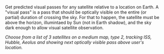 
<p>
  Get predicted visual passes for any satellite relative to a location on Earth. A "visual pass" is a pass that should be optically visible on the entire (or partial) duration of crossing the sky. For that to happen, the satellite must be above the horizon, illumintaed by Sun (not in Earth shadow), and the sky dark enough to allow visual satellite observation.
</p>
<p>
  <i>
    Choose from a list of 3 satellites on a medium map, type 2, tracking ISS, Hubble, Aeolus and showing next optically visible pass above user's location.
  </i>
</p>
<div>
  <script>
  var norad_n2yo = '25544|ISS,43600|Aeolus,20580|HST';
  var size_n2yo = 'medium';
  var allpasses_n2yo = '0';
  var map_n2yo = '2';
  </script>
  <script type="text/javascript" src="https://www.n2yo.com/js/widget-tracker.js"></script>
</div>
